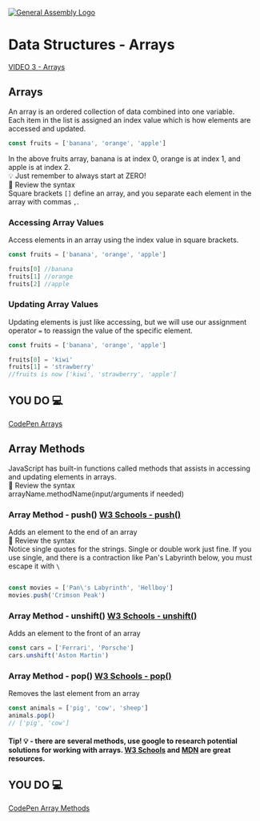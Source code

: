 [![General Assembly Logo](https://camo.githubusercontent.com/1a91b05b8f4d44b5bbfb83abac2b0996d8e26c92/687474703a2f2f692e696d6775722e636f6d2f6b6538555354712e706e67)](https://generalassemb.ly)
# Data Structures - Arrays

[VIDEO 3 - Arrays](https://generalassembly.zoom.us/rec/share/WZ1PPR5wRKebsU4LIz2HG7tJ5yvCntULFN1EWvAJWLztpyvEAf84zsEsMHIdg70_.zKcEt0dzcKrRnPtC?startTime=1706659774000)

## Arrays

An array is an ordered collection of data combined into one variable.<br>
Each item in the list is assigned an index value which is how elements are accessed and updated.

```js
const fruits = ['banana', 'orange', 'apple']
```
In the above fruits array, banana is at index 0, orange is at index 1, and apple is at index 2.<br>
:bulb: Just remember to always start at ZERO!<br>
:mag_right: Review the syntax<br> 
Square brackets `[]` define an array, and you separate each element in the array with commas `,`.

### Accessing Array Values
Access elements in an array using the index value in square brackets.

```js
const fruits = ['banana', 'orange', 'apple']

fruits[0] //banana
fruits[1] //orange
fruits[2] //apple
```

### Updating Array Values
Updating elements is just like accessing, but we will use our assignment operator `=` to reassign the value of the specific element.

```js
const fruits = ['banana', 'orange', 'apple']

fruits[0] = 'kiwi'
fruits[1] = 'strawberry'
//fruits is now ['kiwi', 'strawberry', 'apple']
```

## YOU DO :computer:

[CodePen Arrays](https://codepen.io/Katie22/pen/MWxpXLQ)

## Array Methods

JavaScript has built-in functions called methods that assists in accessing and updating elements in arrays.<br>
:mag_right: Review the syntax<br>
arrayName.methodName(input/arguments if needed)

### Array Method - push() [W3 Schools - push()](https://www.w3schools.com/jsref/jsref_push.asp)

Adds an element to the end of an array<br>
:mag_right: Review the syntax<br>
Notice single quotes for the strings. Single or double work just fine. If you use single, and there is a contraction like Pan's Labyrinth below, you must escape it with `\`

```js

const movies = ['Pan\'s Labyrinth', 'Hellboy']
movies.push('Crimson Peak')

```

### Array Method - unshift() [W3 Schools - unshift()](https://www.w3schools.com/jsref/jsref_unshift.asp)

Adds an element to the front of an array

```js
const cars = ['Ferrari', 'Porsche']
cars.unshift('Aston Martin')
```

### Array Method - pop() [W3 Schools - pop()](https://www.w3schools.com/jsref/jsref_pop.asp)

Removes the last element from an array

```js
const animals = ['pig', 'cow', 'sheep']
animals.pop()
// ['pig', 'cow']
```

#### Tip! :bulb: - there are several methods, use google to research potential solutions for working with arrays. [W3 Schools](https://www.w3schools.com/jsref/jsref_obj_array.asp) and [MDN](https://developer.mozilla.org/en-US/docs/Web/JavaScript/Reference/Global_Objects/Array) are great resources.

## YOU DO :computer:

[CodePen Array Methods](https://codepen.io/Katie22/pen/KKEWPqq)